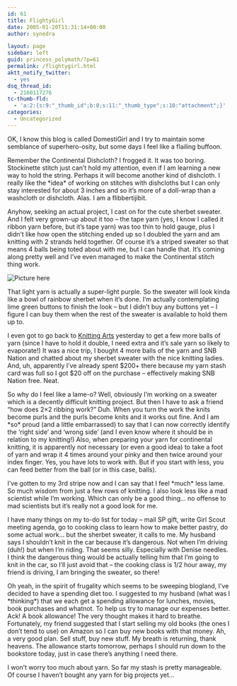 ```yaml
---
id: 61
title: FlightyGirl
date: 2005-01-20T11:31:14+00:00
author: synedra

layout: page
sidebar: left
guid: princess_polymath/?p=61
permalink: /flightygirl.html
aktt_notify_twitter:
  - yes
dsq_thread_id:
  - 2160117276
tc-thumb-fld:
  - 'a:2:{s:9:"_thumb_id";b:0;s:11:"_thumb_type";s:10:"attachment";}'
categories:
  - Uncategorized
---
```

OK, I know this blog is called DomestiGirl and I try to maintain some semblance of superhero-osity, but some days I feel like a flailing buffoon.
  
Remember the Continental Dishcloth? I frogged it. It was too boring. Stockinette stitch just can&#8217;t hold my attention, even if I am learning a new way to hold the string. Perhaps it will become another kind of dishcloth. I really like the \*idea\* of working on stitches with dishcloths but I can only stay interested for about 3 inches and so it&#8217;s more of a doll-wrap than a washcloth or dishcloth. Alas. I am a flibbertijibit.
  
Anyhow, seeking an actual project, I cast on for the cute sherbet sweater. And I felt very grown-up about it too &#8211; the tape yarn (yes, I know I called it ribbon yarn before, but it&#8217;s tape yarn) was too thin to hold gauge, plus I didn&#8217;t like how open the stitching ended up so I doubled the yarn and am knitting with 2 strands held together. Of course it&#8217;s a striped sweater so that means 4 balls being toted about with me, but I can handle that. It&#8217;s coming along pretty well and I&#8217;ve even managed to make the Continental stitch thing work.
  
![Picture here](http://www.perlgoddess.com/blog/images/sweaterstart.jpg)
  
That light yarn is actually a super-light purple. So the sweater will look kinda like a bowl of rainbow sherbet when it&#8217;s done. I&#8217;m actually contemplating lime green buttons to finish the look &#8211; but I didn&#8217;t buy any buttons yet &#8211; I figure I can buy them when the rest of the sweater is available to hold them up to.
  
I even got to go back to [Knitting Arts](http://goknit.com) yesterday to get a few more balls of yarn (since I have to hold it double, I need extra and it&#8217;s sale yarn so likely to evaporate!) It was a nice trip, I bought 4 more balls of the yarn and SNB Nation and chatted about my sherbet sweater with the nice knitting ladies. And, uh, apparently I&#8217;ve already spent $200+ there because my yarn stash card was full so I got $20 off on the purchase &#8211; effectively making SNB Nation free. Neat.
  
So why do I feel like a lame-o? Well, obviously I&#8217;m working on a sweater which is a decently difficult knitting project. But then I have to ask a friend &#8220;how does 2&#215;2 ribbing work?&#8221; Duh. When you turn the work the knits become purls and the purls become knits and it works out fine. And I am \*so\* proud (and a little embarrassed) to say that I can now correctly identify the &#8216;right side&#8217; and &#8216;wrong side&#8217; (and I even know where it should be in relation to my knitting!) Also, when preparing your yarn for continental knitting, it is apparently not necessary (or even a good idea) to take a foot of yarn and wrap it 4 times around your pinky and then twice around your index finger. Yes, you have lots to work with. But if you start with less, you can feed better from the ball (or in this case, balls).
  
I&#8217;ve gotten to my 3rd stripe now and I can say that I feel \*much\* less lame. So much wisdom from just a few rows of knitting. I also look less like a mad scientist while I&#8217;m working. Which can only be a good thing&#8230; no offense to mad scientists but it&#8217;s really not a good look for me.
  
I have many things on my to-do list for today &#8211; mail SP gift, write Girl Scout meeting agenda, go to cooking class to learn how to make better pastry, do some actual work&#8230; but the sherbet sweater, it calls to me. My husband says I shouldn&#8217;t knit in the car because it&#8217;s dangerous. Not when I&#8217;m driving (duh!) but when I&#8217;m riding. That seems silly. Especially with Denise needles. I think the dangerous thing would be actually telling him that I&#8217;m going to knit in the car, so I&#8217;ll just avoid that &#8211; the cooking class is 1/2 hour away, my friend is driving, I am bringing the sweater, so there!
  
Oh yeah, in the spirit of frugality which seems to be sweeping blogland, I&#8217;ve decided to have a spending diet too. I suggested to my husband (what was I \*thinking\*) that we each get a spending allowance for lunches, movies, book purchases and whatnot. To help us try to manage our expenses better. Ack! A book allowance! The very thought makes it hard to breathe. Fortunately, my friend suggested that I start selling my old books (the ones I don&#8217;t tend to use) on Amazon so I can buy new books with that money. Ah, a very good plan. Sell stuff, buy new stuff. My breath is returning, thank heavens. The allowance starts tomorrow, perhaps I should run down to the bookstore today, just in case there&#8217;s anything I need there.
  
I won&#8217;t worry too much about yarn. So far my stash is pretty manageable. Of course I haven&#8217;t bought any yarn for big projects yet&#8230;